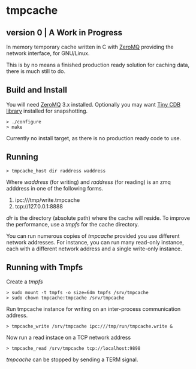 tmpcache
========
version 0 | A Work in Progress
---------

In memory temporary cache written in C with 
[ZeroMQ](http://www.zeromq.org) providing the network
interface, for GNU/Linux.

This is by no means a finished production ready solution for caching data,
there is much still to do. 

Build and Install
------------------

You will need [ZeroMQ](http://www.zeromq.org) 3.x installed. 
Optionally you may want [Tiny CDB library](http://www.corpit.ru/mjt/tinycdb.html) installed for snapshotting. 

    > ./configure
    > make

Currently no install target, as there is no production ready code to use.

Running
----------------

    > tmpcache_host dir raddress waddress 

Where _waddress_ (for writing) and _raddress_ (for reading) is 
an zmq adddress in one of the following forms.

1. ipc:///tmp/write.tmpcache
2. tcp://127.0.0.1:8888 

_dir_ is the directory (absolute path) where the cache will reside. To 
improve the performance, use a *tmpfs* for the cache directory. 

You can run numerous copies of *tmpcache* provided you use different network addresses. For instance, you can run many read-only instance, each with a different network address and a single write-only instance. 

Running with Tmpfs
-------------------

Create a *tmpfs* 

    > sudo mount -t tmpfs -o size=64m tmpfs /srv/tmpcache
    > sudo chown tmpcache:tmpcache /srv/tmpcache

Run tmpcache instance for writing on an inter-process communication address.

    > tmpcache_write /srv/tmpcache ipc:///tmp/run/tmpcache.write &

Now run a read instace on a TCP network address

    > tmpcache_read /srv/tmpcache tcp://localhost:9898
 
*tmpcache* can be stopped by sending a TERM signal. 

